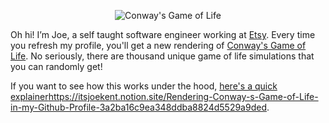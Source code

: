 <p align="center">
  <img src="https://readme-gifs.joekent.nyc/" alt="Conway's Game of Life">
</p>

Oh hi! I’m Joe, a self taught software engineer working at [Etsy](https://www.etsy.com/). Every time you refresh my profile, you'll get a new rendering of [Conway's Game of Life](https://en.wikipedia.org/wiki/Conway%27s_Game_of_Life). No seriously, there are thousand unique game of life simulations that you can randomly get!

If you want to see how this works under the hood, [here's a quick explainer](https://itsjoekent.notion.site/Rendering-Conway-s-Game-of-Life-in-my-Github-Profile-3a2ba16c9ea348ddba8824d5529a9ded)https://itsjoekent.notion.site/Rendering-Conway-s-Game-of-Life-in-my-Github-Profile-3a2ba16c9ea348ddba8824d5529a9ded.
